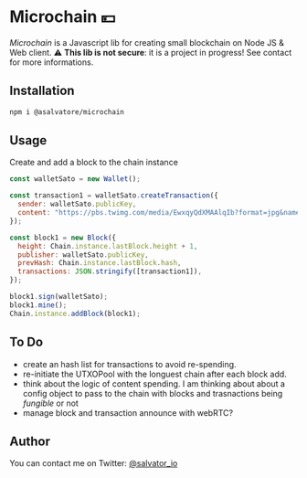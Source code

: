 # Microchain 💴

_Microchain_ is a Javascript lib for creating small blockchain on Node JS & Web client.
:warning: **This lib is not secure**: it is a project in progress! See contact for more informations.

## Installation

```bash
npm i @asalvatore/microchain
```

## Usage

Create and add a block to the chain instance

```javascript
const walletSato = new Wallet();

const transaction1 = walletSato.createTransaction({
  sender: walletSato.publicKey,
  content: "https://pbs.twimg.com/media/EwxqyQdXMAAlqIb?format=jpg&name=medium",
});

const block1 = new Block({
  height: Chain.instance.lastBlock.height + 1,
  publisher: walletSato.publicKey,
  prevHash: Chain.instance.lastBlock.hash,
  transactions: JSON.stringify([transaction1]),
});

block1.sign(walletSato);
block1.mine();
Chain.instance.addBlock(block1);
```

## To Do

- create an hash list for transactions to avoid re-spending.
- re-initiate the UTXOPool with the longuest chain after each block add.
- think about the logic of content spending. I am thinking about about a config object to pass to the chain with blocks and trasnactions being _fungible_ or not
- manage block and transaction announce with webRTC?

## Author

You can contact me on Twitter:
[@salvator_io](https://twitter.com/salvator_io)
